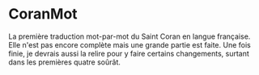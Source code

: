 # CoranMot
La première traduction mot-par-mot du Saint Coran en langue française.
Elle n'est pas encore complète mais une grande partie est faite. Une fois finie, je devrais aussi la relire pour y faire certains changements, surtant dans les premières quatre soûrât.

